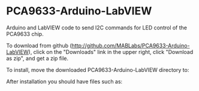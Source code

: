 PCA9633-Arduino-LabVIEW
=======================

Arduino and LabVIEW code to send I2C commands for LED control of the PCA9633 chip.

To download from github (http://github.com/MABLabs/PCA9633-Arduino-LabVIEW), click on the "Downloads" link in the upper right, click "Download as zip", and get a zip file.

To install, move the downloaded PCA9633-Arduino-LabVIEW directory to:

After installation you should have files such as:

